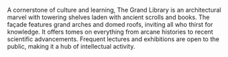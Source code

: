 A cornerstone of culture and learning, The Grand Library is an architectural marvel with towering shelves laden with ancient scrolls and books. The façade features grand arches and domed roofs, inviting all who thirst for knowledge. It offers tomes on everything from arcane histories to recent scientific advancements. Frequent lectures and exhibitions are open to the public, making it a hub of intellectual activity.